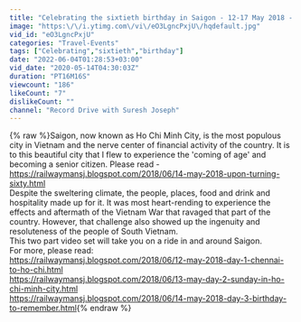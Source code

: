 ```yaml
---
title: "Celebrating the sixtieth birthday in Saigon - 12-17 May 2018 - Part One"
image: "https:\/\/i.ytimg.com\/vi\/eO3LgncPxjU\/hqdefault.jpg"
vid_id: "eO3LgncPxjU"
categories: "Travel-Events"
tags: ["Celebrating","sixtieth","birthday"]
date: "2022-06-04T01:28:53+03:00"
vid_date: "2020-05-14T04:30:03Z"
duration: "PT16M16S"
viewcount: "186"
likeCount: "7"
dislikeCount: ""
channel: "Record Drive with Suresh Joseph"
---
```

{% raw %}Saigon, now known as Ho Chi Minh City, is the most populous city in Vietnam and the nerve center of financial activity of the country. It is to this beautiful city that I flew to experience the 'coming of age' and becoming a senior citizen. Please read - <a rel="nofollow" target="blank" href="https://railwaymansj.blogspot.com/2018/06/14-may-2018-upon-turning-sixty.html">https://railwaymansj.blogspot.com/2018/06/14-may-2018-upon-turning-sixty.html</a><br />Despite the sweltering climate, the people, places, food and drink and hospitality made up for it. It was most heart-rending to experience the effects and aftermath of the Vietnam War that ravaged that part of the country. However, that challenge also showed up the ingenuity and resoluteness of the people of South Vietnam. <br />This two part video set will take you on a ride in and around Saigon. <br />For more, please read:<br /><a rel="nofollow" target="blank" href="https://railwaymansj.blogspot.com/2018/06/12-may-2018-day-1-chennai-to-ho-chi.html">https://railwaymansj.blogspot.com/2018/06/12-may-2018-day-1-chennai-to-ho-chi.html</a><br /><a rel="nofollow" target="blank" href="https://railwaymansj.blogspot.com/2018/06/13-may-day-2-sunday-in-ho-chi-minh-city.html">https://railwaymansj.blogspot.com/2018/06/13-may-day-2-sunday-in-ho-chi-minh-city.html</a><br /><a rel="nofollow" target="blank" href="https://railwaymansj.blogspot.com/2018/06/14-may-2018-day-3-birthday-to-remember.html">https://railwaymansj.blogspot.com/2018/06/14-may-2018-day-3-birthday-to-remember.html</a>{% endraw %}
